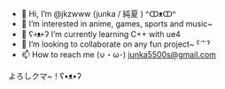- 👋 Hi, I’m @jkzwww (junka / 純夏 ) ^ↀᴥↀ^
- 👀 I’m interested in anime, games, sports and music~ 
- 🌱 ʕ￫ᴥ￩ʔ I’m currently learning C++ with ue4 
- 💞️ I’m looking to collaborate on any fun project~ ˁ˙˟˙ˀ
- 📫 How to reach me (∪・ω･) junka5500s@gmail.com 

よろしクマ~！ʕ•ᴥ•ʔ

<!---
jkzwww/jkzwww is a ✨ special ✨ repository because its `README.md` (this file) appears on your GitHub profile.
You can click the Preview link to take a look at your changes.
--->
